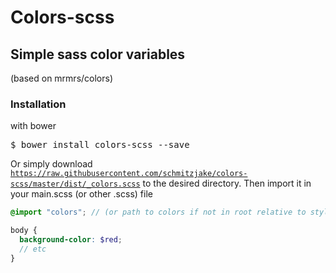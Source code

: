 Colors-scss
===========

## Simple sass color variables
(based on mrmrs/colors)

### Installation
with bower
<pre>$ bower install colors-scss --save</pre>
Or simply download <code>https://raw.githubusercontent.com/schmitzjake/colors-scss/master/dist/_colors.scss</code>
to the desired directory.
Then import it in your main.scss (or other .scss) file
```scss
@import "colors"; // (or path to colors if not in root relative to stylesheet)

body {
  background-color: $red;
  // etc
}
```
